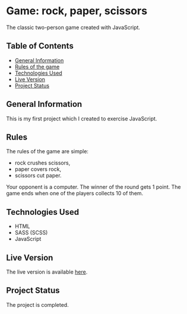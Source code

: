 # Game: rock, paper, scissors

The classic two-person game created with JavaScript.

## Table of Contents
- [General Information](#general-information)
- [Rules of the game](#rules)
- [Technologies Used](#technologies-used)
- [Live Version](#live-version)
- [Project Status](#project-status)

## General Information
 
This is my first project which I created to exercise JavaScript.

## Rules

The rules of the game are simple:
- rock crushes scissors,
- paper covers rock,
- scissors cut paper.

Your opponent is a computer. The winner of the round gets 1 point. The game ends when one of the players collects 10 of them.

## Technologies Used

- HTML
- SASS (SCSS)
- JavaScript

## Live Version

The live version is available [here](https://ronnessa.github.io/rock-paper-scissors/).

## Project Status

The project is completed.